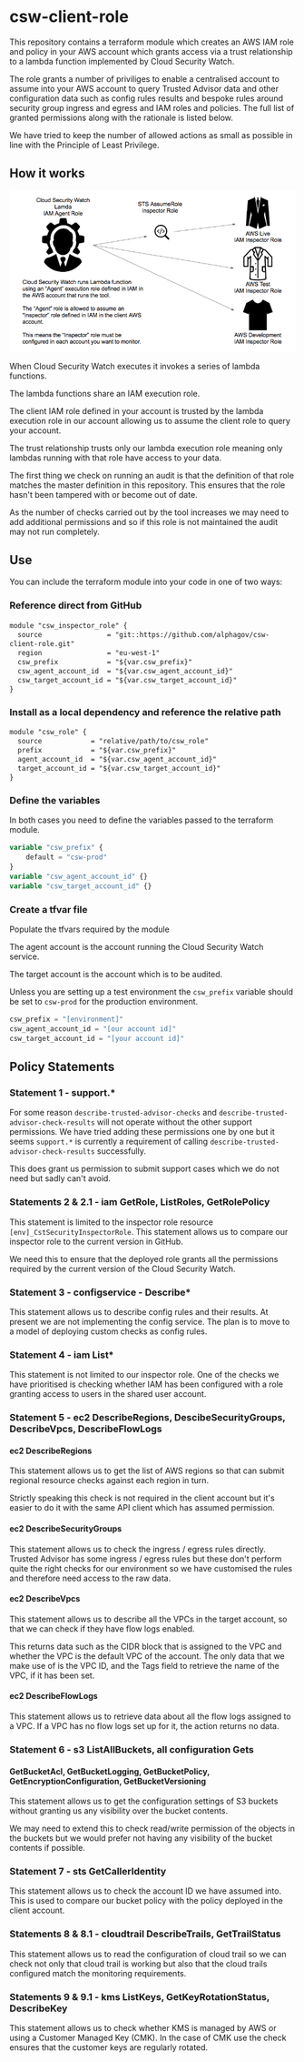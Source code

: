 # csw-client-role

This repository contains a terraform module which creates an AWS 
IAM role and policy in your AWS account which grants access via 
a trust relationship to a lambda function implemented by 
Cloud Security Watch. 

The role grants a number of priviliges to enable a centralised 
account to assume into your AWS account to query Trusted Advisor 
data and other configuration data such as config rules results 
and bespoke rules around security group ingress and egress and 
IAM roles and policies. The full list of granted permissions 
along with the rationale is listed below. 

We have tried to keep the number of allowed actions as small as 
possible in line with the Principle of Least Privilege.

## How it works

![Cloud Security Watch runs Lambda function using an Agent execution role defined in IAM in the AWS account that runs the tool. The “Agent” role is allowed to assume an Inspector role defined in IAM in the client AWS account. This means the Inspector” role must be configured in each account you want to monitor.](./assets/CloudSecurityWatch-operating-model.png) 

When Cloud Security Watch executes it invokes a series of lambda 
functions.

The lambda functions share an IAM execution role.

The client IAM role defined in your account is trusted by the 
lambda execution role in our account allowing us to assume the 
client role to query your account. 

The trust relationship trusts only our lambda execution role 
meaning only lambdas running with that role have access to your 
data. 

The first thing we check on running an audit is that the definition 
of that role matches the master definition in this repository. This 
ensures that the role hasn't been tampered with or become out of 
date. 

As the number of checks carried out by the tool increases we may 
need to add additional permissions and so if this role is not 
maintained the audit may not run completely. 

## Use 

You can include the terraform module into your code in one of 
two ways: 

### Reference direct from GitHub 

```git: csw_inspector_role.tf
module "csw_inspector_role" {
  source                = "git::https://github.com/alphagov/csw-client-role.git"
  region                = "eu-west-1"
  csw_prefix            = "${var.csw_prefix}"
  csw_agent_account_id  = "${var.csw_agent_account_id}"
  csw_target_account_id = "${var.csw_target_account_id}"
}
```

### Install as a local dependency and reference the relative path

```local: csw_inspector_role.tf
module "csw_role" {
  source            = "relative/path/to/csw_role"
  prefix            = "${var.csw_prefix}"
  agent_account_id  = "${var.csw_agent_account_id}"
  target_account_id = "${var.csw_target_account_id}"
}
```

### Define the variables 
In both cases you need to define the variables passed to 
the terraform module.

```csw-variables.tf
variable "csw_prefix" {
    default = "csw-prod"
}
variable "csw_agent_account_id" {}
variable "csw_target_account_id" {}
```

### Create a tfvar file 
Populate the tfvars required by the module

The agent account is the account running the Cloud Security 
Watch service. 

The target account is the account which is to be audited. 

Unless you are setting up a test environment the `csw_prefix`
variable should be set to `csw-prod` for the production 
environment.  

```csw-apply.tfvars
csw_prefix = "[environment]"
csw_agent_account_id = "[our account id]"
csw_target_account_id = "[your account id]"
```

## Policy Statements
### Statement 1 - support.*
For some reason `describe-trusted-advisor-checks` and 
`describe-trusted-advisor-check-results` will not operate 
without the other support permissions. We have tried adding 
these permissions one by one but it seems `support.*` is 
currently a requirement of calling 
`describe-trusted-advisor-check-results` successfully. 

This does grant us permission to submit support cases which we 
do not need but sadly can't avoid. 

### Statements 2 & 2.1 - iam GetRole, ListRoles, GetRolePolicy 

This statement is limited to the inspector role resource 
`[env]_CstSecurityInspectorRole`. This statement allows us to 
compare our inspector role to the current version in GitHub. 

We need this to ensure that the deployed role grants all the 
permissions required by the current version of the 
Cloud Security Watch. 

### Statement 3 - configservice - Describe* 

This statement allows us to describe config rules and their 
results. At present we are not implementing the config service. 
The plan is to move to a model of deploying custom checks as 
config rules. 

### Statement 4 - iam List* 

This statement is not limited to our inspector role. 
One of the checks we have prioritised is checking whether IAM 
has been configured with a role granting access to users in the 
shared user account. 

### Statement 5 - ec2 DescribeRegions, DescibeSecurityGroups, DescribeVpcs, DescribeFlowLogs

#### ec2 DescribeRegions

This statement allows us to get the list of AWS regions so that
can submit regional resource checks against each region in turn. 

Strictly speaking this check is not required in the client 
account but it's easier to do it with the same API client which 
has assumed permission. 

#### ec2 DescribeSecurityGroups

This statement allows us to check the ingress / egress rules 
directly. Trusted Advisor has some ingress / egress rules but 
these don't perform quite the right checks for our environment 
so we have customised the rules and therefore need access to the 
raw data.

#### ec2 DescribeVpcs

This statement allows us to describe all the VPCs in the target
account, so that we can check if they have flow logs enabled.

This returns data such as the CIDR block that is assigned to the
VPC and whether the VPC is the default VPC of the account. The
only data that we make use of is the VPC ID, and the Tags field
to retrieve the name of the VPC, if it has been set.

#### ec2 DescribeFlowLogs

This statement allows us to retrieve data about all the flow logs
assigned to a VPC. If a VPC has no flow logs set up for it, the
action returns no data.

### Statement 6 - s3 ListAllBuckets, all configuration Gets
#### GetBucketAcl, GetBucketLogging, GetBucketPolicy, GetEncryptionConfiguration, GetBucketVersioning

This statement allows us to get the configuration settings of 
S3 buckets without granting us any visibility over the bucket 
contents. 

We may need to extend this to check read/write permission of 
the objects in the buckets but we would prefer not having any 
visibility of the bucket contents if possible. 

### Statement 7 - sts GetCallerIdentity 

This statement allows us to check the account ID we have 
assumed into. This is used to compare our bucket policy with 
the policy deployed in the client account.  

### Statements 8 & 8.1 - cloudtrail DescribeTrails, GetTrailStatus 

This statement allows us to read the configuration of cloud 
trail so we can check not only that cloud trail is working but 
also that the cloud trails configured match the monitoring 
requirements.  

### Statements 9 & 9.1 - kms ListKeys, GetKeyRotationStatus, DescribeKey

This statement allows us to check whether KMS is managed by AWS 
or using a Customer Managed Key (CMK). In the case of CMK use 
the check ensures that the customer keys are regularly rotated.